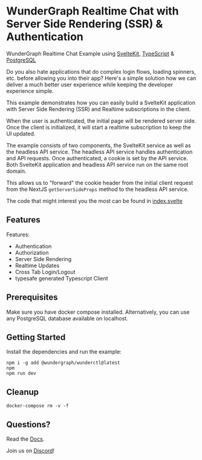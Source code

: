 # WunderGraph Realtime Chat with Server Side Rendering (SSR) & Authentication

WunderGraph Realtime Chat Example using [SvelteKit](https://kit.svelte.dev/), [TypeScript](https://www.typescriptlang.org/) & [PostgreSQL](https://www.postgresql.org/)

Do you also hate applications that do complex login flows, loading spinners, etc. before allowing you into their app?
Here's a simple solution how we can deliver a much better user experience while keeping the developer experience simple.

This example demonstrates how you can easily build a SvelteKit application with Server Side Rendering (SSR) and Realtime subscriptions in the client.

When the user is authenticated, the initial page will be rendered server side.
Once the client is initialized, it will start a realtime subscription to keep the UI updated.

The example consists of two components, the SvelteKit service as well as the headless API service.
The headless API service handles authentication and API requests.
Once authenticated, a cookie is set by the API service.
Both SvelteKit application and headless API service run on the same root domain.

This allows us to "forward" the cookie header from the initial client request from the NextJS `getServerSideProps` method to the headless API service.

The code that might interest you the most can be found in [index.svelte](./src/routes/index.svelte)

## Features

Features:

- Authentication
- Authorization
- Server Side Rendering
- Realtime Updates
- Cross Tab Login/Logout
- typesafe generated Typescript Client

## Prerequisites

Make sure you have docker compose installed.
Alternatively, you can use any PostgreSQL database available on localhost.

## Getting Started

Install the dependencies and run the example:

```shell
npm i -g add @wundergraph/wunderctl@latest
npm
npm run dev
```

## Cleanup

```shell
docker-compose rm -v -f
```

## Questions?

Read the [Docs](https://wundergraph.com/docs).

Join us on [Discord](https://wundergraph.com/discord)!
